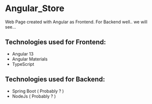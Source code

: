 # **Angular_Store**
Web Page created with Angular as Frontend.
For Backend well.. we will see...

## Technologies used for Frontend:
- Angular 13
- Angular Materials
- TypeScript 

## Technologies used for Backend:
- Spring Boot ( Probably ? )
- NodeJs ( Probably ? )


 
